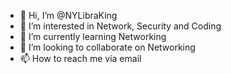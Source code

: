 - 👋 Hi, I’m @NYLibraKing
- 👀 I’m interested in Network, Security and Coding
- 🌱 I’m currently learning Networking
- 💞️ I’m looking to collaborate on Networking
- 📫 How to reach me via email

<!---
NYLibraKing/NYLibraKing is a ✨ special ✨ repository because its `README.md` (this file) appears on your GitHub profile.
You can click the Preview link to take a look at your changes.
--->
